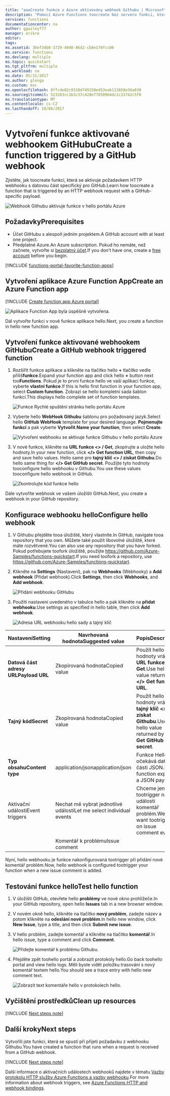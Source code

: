 ```yaml
---
title: "aaaCreate funkce v Azure aktivovány webhook Githubu | Microsoft Docs"
description: "Pomocí Azure Functions toocreate bez serveru funkci, která je vyvolat webhook Githubu."
services: functions
documentationcenter: na
author: ggailey777
manager: erikre
editor: 
tags: 
ms.assetid: 36ef34b8-3729-4940-86d2-cb8e176fcc06
ms.service: functions
ms.devlang: multiple
ms.topic: quickstart
ms.tgt_pltfrm: multiple
ms.workload: na
ms.date: 05/31/2017
ms.author: glenga
ms.custom: mvc
ms.openlocfilehash: 8ffcde82c9310d749159ed53eab113658e38a030
ms.sourcegitcommit: 523283cc1b3c37c428e77850964dc1c33742c5f0
ms.translationtype: MT
ms.contentlocale: cs-CZ
ms.lasthandoff: 10/06/2017
---
```

# <a name="create-a-function-triggered-by-a-github-webhook"></a><span data-ttu-id="67945-103">Vytvoření funkce aktivované webhookem GitHubu</span><span class="sxs-lookup"><span data-stu-id="67945-103">Create a function triggered by a GitHub webhook</span></span>

<span data-ttu-id="67945-104">Zjistěte, jak toocreate funkci, která se aktivuje požadavkem HTTP webhooku s datovou část specifický pro GitHub.</span><span class="sxs-lookup"><span data-stu-id="67945-104">Learn how toocreate a function that is triggered by an HTTP webhook request with a GitHub-specific payload.</span></span>

![Webhook Githubu aktivuje funkce v hello portálu Azure](./media/functions-create-github-webhook-triggered-function/function-app-in-portal-editor.png)

## <a name="prerequisites"></a><span data-ttu-id="67945-106">Požadavky</span><span class="sxs-lookup"><span data-stu-id="67945-106">Prerequisites</span></span>

+ <span data-ttu-id="67945-107">Účet GitHubu s alespoň jedním projektem.</span><span class="sxs-lookup"><span data-stu-id="67945-107">A GitHub account with at least one project.</span></span>
+ <span data-ttu-id="67945-108">Předplatné Azure.</span><span class="sxs-lookup"><span data-stu-id="67945-108">An Azure subscription.</span></span> <span data-ttu-id="67945-109">Pokud ho nemáte, než začnete, vytvořte si [bezplatný účet](https://azure.microsoft.com/free/?WT.mc_id=A261C142F).</span><span class="sxs-lookup"><span data-stu-id="67945-109">If you don't have one, create a [free account](https://azure.microsoft.com/free/?WT.mc_id=A261C142F) before you begin.</span></span>

[!INCLUDE [functions-portal-favorite-function-apps](../../includes/functions-portal-favorite-function-apps.md)]

## <a name="create-an-azure-function-app"></a><span data-ttu-id="67945-110">Vytvoření aplikace Azure Function App</span><span class="sxs-lookup"><span data-stu-id="67945-110">Create an Azure Function app</span></span>

[!INCLUDE [Create function app Azure portal](../../includes/functions-create-function-app-portal.md)]

![Aplikace Function App byla úspěšně vytvořena.](./media/functions-create-first-azure-function/function-app-create-success.png)

<span data-ttu-id="67945-112">Dál vytvořte funkci v nové funkce aplikace hello.</span><span class="sxs-lookup"><span data-stu-id="67945-112">Next, you create a function in hello new function app.</span></span>

<a name="create-function"></a>

## <a name="create-a-github-webhook-triggered-function"></a><span data-ttu-id="67945-113">Vytvoření funkce aktivované webhookem GitHubu</span><span class="sxs-lookup"><span data-stu-id="67945-113">Create a GitHub webhook triggered function</span></span>

1. <span data-ttu-id="67945-114">Rozšířit funkce aplikace a klikněte na tlačítko hello  **+**  tlačítko vedle příliš**funkce**.</span><span class="sxs-lookup"><span data-stu-id="67945-114">Expand your function app and click hello **+** button next too**Functions**.</span></span> <span data-ttu-id="67945-115">Pokud je to první funkce hello ve vaší aplikaci funkce, vyberte **vlastní funkce**.</span><span class="sxs-lookup"><span data-stu-id="67945-115">If this is hello first function in your function app, select **Custom function**.</span></span> <span data-ttu-id="67945-116">Zobrazí se hello kompletní sada šablon funkcí.</span><span class="sxs-lookup"><span data-stu-id="67945-116">This displays hello complete set of function templates.</span></span>

    ![Funkce Rychlé spuštění stránku hello portálu Azure](./media/functions-create-github-webhook-triggered-function/add-first-function.png)

2. <span data-ttu-id="67945-118">Vyberte hello **WebHook Githubu** šablonu pro požadovaný jazyk.</span><span class="sxs-lookup"><span data-stu-id="67945-118">Select hello **GitHub WebHook** template for your desired language.</span></span> <span data-ttu-id="67945-119">**Pojmenujte funkci** a pak vyberte **Vytvořit**.</span><span class="sxs-lookup"><span data-stu-id="67945-119">**Name your function**, then select **Create**.</span></span>

     ![Vytvoření webhooku se aktivuje funkce Githubu v hello portálu Azure](./media/functions-create-github-webhook-triggered-function/functions-create-github-webhook-trigger.png) 

3. <span data-ttu-id="67945-121">V nové funkce, klikněte na **URL funkce <> / Get**, zkopírujte a uložte hello hodnoty.</span><span class="sxs-lookup"><span data-stu-id="67945-121">In your new function, click **</> Get function URL**, then copy and save hello values.</span></span> <span data-ttu-id="67945-122">Hello samé pro **tajný klíč <> / získat Githubu**.</span><span class="sxs-lookup"><span data-stu-id="67945-122">Do hello same thing for **</> Get GitHub secret**.</span></span> <span data-ttu-id="67945-123">Použijte tyto hodnoty tooconfigure hello webhooku v Githubu.</span><span class="sxs-lookup"><span data-stu-id="67945-123">You use these values tooconfigure hello webhook in GitHub.</span></span>

    ![Zkontrolujte kód funkce hello](./media/functions-create-github-webhook-triggered-function/functions-copy-function-url-github-secret.png)

<span data-ttu-id="67945-125">Dále vytvoříte webhook ve vašem úložišti GitHub.</span><span class="sxs-lookup"><span data-stu-id="67945-125">Next, you create a webhook in your GitHub repository.</span></span>

## <a name="configure-hello-webhook"></a><span data-ttu-id="67945-126">Konfigurace webhooku hello</span><span class="sxs-lookup"><span data-stu-id="67945-126">Configure hello webhook</span></span>

1. <span data-ttu-id="67945-127">V Githubu přejděte tooa úložiště, který vlastníte.</span><span class="sxs-lookup"><span data-stu-id="67945-127">In GitHub, navigate tooa repository that you own.</span></span> <span data-ttu-id="67945-128">Můžete také použít libovolné úložiště, které máte rozvětvené.</span><span class="sxs-lookup"><span data-stu-id="67945-128">You can also use any repository that you have forked.</span></span> <span data-ttu-id="67945-129">Pokud potřebujete toofork úložiště, použijte <https://github.com/Azure-Samples/functions-quickstart>.</span><span class="sxs-lookup"><span data-stu-id="67945-129">If you need toofork a repository, use <https://github.com/Azure-Samples/functions-quickstart>.</span></span>

1. <span data-ttu-id="67945-130">Klikněte na **Settings** (Nastavení), pak na **Webhooks** (Webhooky) a **Add webhook** (Přidat webhook).</span><span class="sxs-lookup"><span data-stu-id="67945-130">Click **Settings**, then click **Webhooks**, and  **Add webhook**.</span></span>

    ![Přidání webhooku GitHubu](./media/functions-create-github-webhook-triggered-function/functions-create-new-github-webhook-2.png)

1. <span data-ttu-id="67945-132">Použití nastavení uvedeného v tabulce hello a pak klikněte na **přidat webhooku**.</span><span class="sxs-lookup"><span data-stu-id="67945-132">Use settings as specified in hello table, then click **Add webhook**.</span></span>

    ![Adresa URL webhooku hello sady a tajný klíč](./media/functions-create-github-webhook-triggered-function/functions-create-new-github-webhook-3.png)

| <span data-ttu-id="67945-134">Nastavení</span><span class="sxs-lookup"><span data-stu-id="67945-134">Setting</span></span> | <span data-ttu-id="67945-135">Navrhovaná hodnota</span><span class="sxs-lookup"><span data-stu-id="67945-135">Suggested value</span></span> | <span data-ttu-id="67945-136">Popis</span><span class="sxs-lookup"><span data-stu-id="67945-136">Description</span></span> |
|---|---|---|
| <span data-ttu-id="67945-137">**Datová část adresy URL**</span><span class="sxs-lookup"><span data-stu-id="67945-137">**Payload URL**</span></span> | <span data-ttu-id="67945-138">Zkopírovaná hodnota</span><span class="sxs-lookup"><span data-stu-id="67945-138">Copied value</span></span> | <span data-ttu-id="67945-139">Použít hello hodnoty vrácené **URL funkce <> / Get**.</span><span class="sxs-lookup"><span data-stu-id="67945-139">Use hello value returned by  **</> Get function URL**.</span></span> |
| <span data-ttu-id="67945-140">**Tajný kód**</span><span class="sxs-lookup"><span data-stu-id="67945-140">**Secret**</span></span>   | <span data-ttu-id="67945-141">Zkopírovaná hodnota</span><span class="sxs-lookup"><span data-stu-id="67945-141">Copied value</span></span> | <span data-ttu-id="67945-142">Použít hello hodnoty vrácené **tajný klíč <> / získat Githubu**.</span><span class="sxs-lookup"><span data-stu-id="67945-142">Use hello value returned by  **</> Get GitHub secret**.</span></span> |
| <span data-ttu-id="67945-143">**Typ obsahu**</span><span class="sxs-lookup"><span data-stu-id="67945-143">**Content type**</span></span> | <span data-ttu-id="67945-144">application/json</span><span class="sxs-lookup"><span data-stu-id="67945-144">application/json</span></span> | <span data-ttu-id="67945-145">Funkce Hello očekává datové části JSON.</span><span class="sxs-lookup"><span data-stu-id="67945-145">hello function expects a JSON payload.</span></span> |
| <span data-ttu-id="67945-146">Aktivační události</span><span class="sxs-lookup"><span data-stu-id="67945-146">Event triggers</span></span> | <span data-ttu-id="67945-147">Nechat mě vybrat jednotlivé události</span><span class="sxs-lookup"><span data-stu-id="67945-147">Let me select individual events</span></span> | <span data-ttu-id="67945-148">Chceme jenom tootrigger na události komentář problém.</span><span class="sxs-lookup"><span data-stu-id="67945-148">We only want tootrigger on issue comment events.</span></span>  |
| | <span data-ttu-id="67945-149">Komentář k problému</span><span class="sxs-lookup"><span data-stu-id="67945-149">Issue comment</span></span> |  |

<span data-ttu-id="67945-150">Nyní, hello webhooku je funkce nakonfigurovaná tootrigger při přidání nové komentář problém.</span><span class="sxs-lookup"><span data-stu-id="67945-150">Now, hello webhook is configured tootrigger your function when a new issue comment is added.</span></span>

## <a name="test-hello-function"></a><span data-ttu-id="67945-151">Testování funkce hello</span><span class="sxs-lookup"><span data-stu-id="67945-151">Test hello function</span></span>

1. <span data-ttu-id="67945-152">V úložišti GitHub, otevřete hello **problémy** ve nové okno prohlížeče.</span><span class="sxs-lookup"><span data-stu-id="67945-152">In your GitHub repository, open hello **Issues** tab in a new browser window.</span></span>

1. <span data-ttu-id="67945-153">V novém okně hello, klikněte na tlačítko **nový problém**, zadejte název a potom klikněte na **odeslání nové problém**.</span><span class="sxs-lookup"><span data-stu-id="67945-153">In hello new window, click **New Issue**, type a title, and then click **Submit new issue**.</span></span>

1. <span data-ttu-id="67945-154">V hello problém, zadejte komentář a klikněte na tlačítko **komentář**.</span><span class="sxs-lookup"><span data-stu-id="67945-154">In hello issue, type a comment and click **Comment**.</span></span>

    ![Přidejte komentář k problému Githubu.](./media/functions-create-github-webhook-triggered-function/functions-github-webhook-add-comment.png)

1. <span data-ttu-id="67945-156">Přejděte zpět toohello portál a zobrazit protokoly hello.</span><span class="sxs-lookup"><span data-stu-id="67945-156">Go back toohello portal and view hello logs.</span></span> <span data-ttu-id="67945-157">Měli byste vidět položku trasování s nový komentář textem hello.</span><span class="sxs-lookup"><span data-stu-id="67945-157">You should see a trace entry with hello new comment text.</span></span>

     ![Zobrazit text komentáře hello v protokolech hello.](./media/functions-create-github-webhook-triggered-function/function-app-view-logs.png)

## <a name="clean-up-resources"></a><span data-ttu-id="67945-159">Vyčištění prostředků</span><span class="sxs-lookup"><span data-stu-id="67945-159">Clean up resources</span></span>

[!INCLUDE [Next steps note](../../includes/functions-quickstart-cleanup.md)]

## <a name="next-steps"></a><span data-ttu-id="67945-160">Další kroky</span><span class="sxs-lookup"><span data-stu-id="67945-160">Next steps</span></span>

<span data-ttu-id="67945-161">Vytvořili jste funkci, která se spustí při přijetí požadavku z webhooku Githubu.</span><span class="sxs-lookup"><span data-stu-id="67945-161">You have created a function that runs when a request is received from a GitHub webhook.</span></span>

[!INCLUDE [Next steps note](../../includes/functions-quickstart-next-steps.md)]

<span data-ttu-id="67945-162">Další informace o aktivačních událostech webhooků najdete v tématu [Vazby protokolu HTTP služby Azure Functions a vazby webhooku](functions-bindings-http-webhook.md).</span><span class="sxs-lookup"><span data-stu-id="67945-162">For more information about webhook triggers, see [Azure Functions HTTP and webhook bindings](functions-bindings-http-webhook.md).</span></span>
